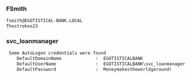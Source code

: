 ### FSmith
```txt
fsmith@EGOTISTICAL-BANK.LOCAL
Thestrokes23
```
### svc_loanmanager
```txt
 Some AutoLogon credentials were found
    DefaultDomainName             :  EGOTISTICALBANK
    DefaultUserName               :  EGOTISTICALBANK\svc_loanmanager
    DefaultPassword               :  Moneymakestheworldgoround!
```